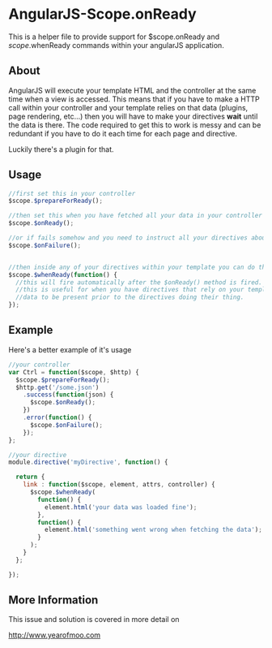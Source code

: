 # AngularJS-Scope.onReady

This is a helper file to provide support for $scope.onReady and $scope.$whenReady commands within your angularJS application.

## About

AngularJS will execute your template HTML and the controller at the same time when a view is accessed. This means that if you
have to make a HTTP call within your controller and your template relies on that data (plugins, page rendering, etc...) then
you will have to make your directives **wait** until the data is there. The code required to get this to work is messy and can
be redundant if you have to do it each time for each page and directive.

Luckily there's a plugin for that.

## Usage

```javascript
//first set this in your controller
$scope.$prepareForReady();

//then set this when you have fetched all your data in your controller
$scope.$onReady();

//or if fails somehow and you need to instruct all your directives about it
$scope.$onFailure();


//then inside any of your directives within your template you can do this
$scope.$whenReady(function() {
  //this will fire automatically after the $onReady() method is fired.
  //this is useful for when you have directives that rely on your template
  //data to be present prior to the directives doing their thing.
});
```

## Example

Here's a better example of it's usage
```javascript
//your controller
var Ctrl = function($scope, $http) {
  $scope.$prepareForReady();
  $http.get('/some.json')
    .success(function(json) {
      $scope.$onReady();
    })
    .error(function() {
      $scope.$onFailure();
    });
};

//your directive
module.directive('myDirective', function() {

  return {
    link : function($scope, element, attrs, controller) {
      $scope.$whenReady(
        function() {
          element.html('your data was loaded fine');
        },
        function() {
          element.html('something went wrong when fetching the data');
        }
      );
    }
  };

});
```

## More Information

This issue and solution is covered in more detail on

http://www.yearofmoo.com
